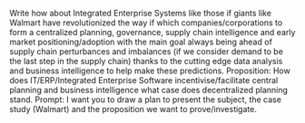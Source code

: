 Write how about Integrated Enterprise Systems like those if giants like Walmart have revolutionized the way if which companies/corporations to form a centralized planning, governance, supply chain intelligence and early market positioning/adoption with the main goal always being ahead of supply chain perturbances and imbalances (if we consider demand to be the last step in the supply chain) thanks to the cutting edge data analysis and business intelligence to help make these predictions.
Proposition: How does IT/ERP/Integrated Enterprise Software incentivise/facilitate central planning and business intelligence what case does decentralized planning stand. 
Prompt: I want you to draw a plan to present the subject, the case study (Walmart) and the proposition we want to prove/investigate.